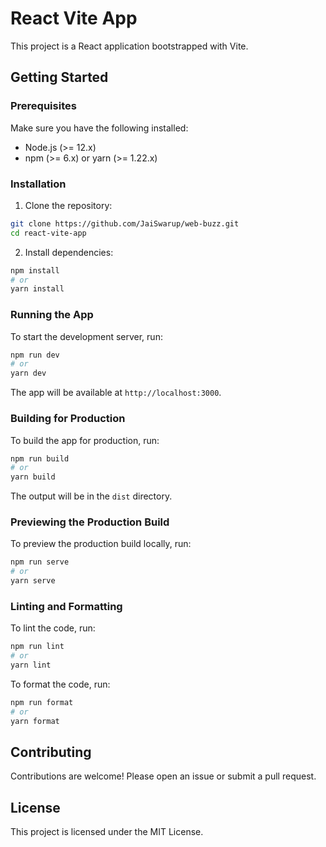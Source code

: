 # React Vite App

This project is a React application bootstrapped with Vite.

## Getting Started

### Prerequisites

Make sure you have the following installed:

- Node.js (>= 12.x)
- npm (>= 6.x) or yarn (>= 1.22.x)

### Installation

1. Clone the repository:

  ```sh
  git clone https://github.com/JaiSwarup/web-buzz.git
  cd react-vite-app
  ```

2. Install dependencies:

  ```sh
  npm install
  # or
  yarn install
  ```

### Running the App

To start the development server, run:

```sh
npm run dev
# or
yarn dev
```

The app will be available at `http://localhost:3000`.

### Building for Production

To build the app for production, run:

```sh
npm run build
# or
yarn build
```

The output will be in the `dist` directory.

### Previewing the Production Build

To preview the production build locally, run:

```sh
npm run serve
# or
yarn serve
```

### Linting and Formatting

To lint the code, run:

```sh
npm run lint
# or
yarn lint
```

To format the code, run:

```sh
npm run format
# or
yarn format
```

## Contributing

Contributions are welcome! Please open an issue or submit a pull request.

## License

This project is licensed under the MIT License.